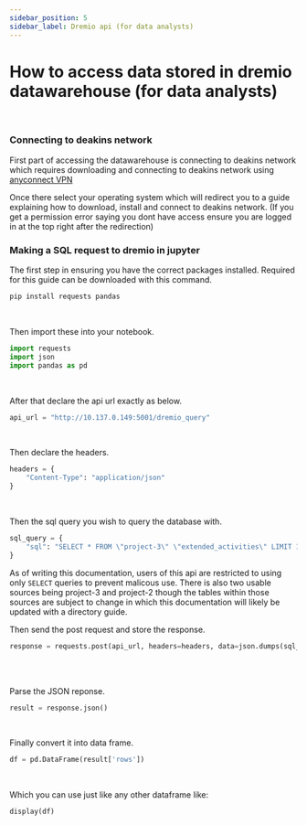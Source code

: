 ```yaml
---
sidebar_position: 5
sidebar_label: Dremio api (for data analysts)
---
```


# How to access data stored in dremio datawarehouse (for data analysts)
<br>

### Connecting to deakins network
First part of accessing the datawarehouse is connecting to deakins network which requires downloading and connecting to deakins network using [anyconnect VPN](https://www.deakin.edu.au/students/student-life-and-services/health-wellbeing-and-safety/safety-security/online-safety-security/secure-your-devices/vpn)

Once there select your operating system which will redirect you to a guide explaining how to download, install and connect to deakins network. (If you get a permission error saying you dont have access ensure you are logged in at the top right after the redirection)
<br>

### Making a SQL request to dremio in jupyter
The first step in ensuring you have the correct packages installed. Required for this guide can be downloaded with this command.
```sh
pip install requests pandas
```
<br>

Then import these into your notebook. 
```python
import requests
import json
import pandas as pd
```
<br>

After that declare the api url exactly as below.
```python
api_url = "http://10.137.0.149:5001/dremio_query"
```
<br>


Then declare the headers.
```python
headers = {
    "Content-Type": "application/json"
}
```
<br>


Then the sql query you wish to query the database with.
```python
sql_query = {
    "sql": "SELECT * FROM \"project-3\" \"extended_activities\" LIMIT 10;"
}
```

As of writing this documentation, users of this api are restricted to using only ``` SELECT ``` queries to prevent malicous use. There is also two usable sources being project-3 and project-2 though the tables within those sources are subject to change in which this documentation will likely be updated with a directory guide.
<br>

Then send the post request and store the response.
```python
response = requests.post(api_url, headers=headers, data=json.dumps(sql_query))
```
<br><br>

Parse the JSON reponse.
```python
result = response.json()
```
<br>

Finally convert it into data frame.
```python
df = pd.DataFrame(result['rows'])
```
<br>

Which you can use just like any other dataframe like:
```python
display(df)
```
